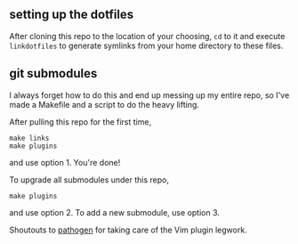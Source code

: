 setting up the dotfiles
-----------------------
After cloning this repo to the location of your choosing, `cd` to it and execute
`linkdotfiles` to generate symlinks from your home directory to these files.

git submodules
--------------
I always forget how to do this and end up messing up my entire repo, so I've
made a Makefile and a script to do the heavy lifting.

After pulling this repo for the first time,

	make links
	make plugins

and use option 1. You're done!

To upgrade all submodules under this repo,

	make plugins

and use option 2. To add a new submodule, use option 3.

Shoutouts to [pathogen][1] for taking care of the Vim plugin legwork.

[1]: http://github.com/tpope/vim-pathogen/ "tpope/vim-pathogen"
